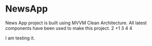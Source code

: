 # NewsApp
News App project is built using MVVM Clean Architecture. All latest components have been used to make this project.
2 +1
3
4
4

I am testing it. 
